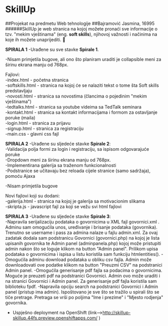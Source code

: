 # **SkillUp**
##Projekat na predmetu Web tehnologije
##Bajramović Jasmina, 16995
######SkillUp je web stranica na kojoj možete pronaći sve informacije o tzv. "mekim vještinama" (eng. **soft skills**), njihovoj važnosti i načinima na koje ih možete unaprijediti. :muscle:

**SPIRALA 1**
-Urađene su sve stavke **Spirale 1**.<br />

-Nisam primjetila bugove, ali ono što planiram uraditi je collapsible meni za širinu ekrana manju od 768px.

Fajlovi: <br />
-index.html - početna stranica <br />
-softskills.html - stranica na kojoj će se nalaziti tekst o tome šta Soft skills predstavljaju <br />
-novosti.html - stranica sa novostima (člancima o pojedinim "mekim vještinama") <br />
-tedtalks.html - stranica sa youtube videima sa TedTalk seminara <br />
-kontakt.html - stranica sa kontakt informacijama i formom za ostavljanje poruke (maila) <br />
-login.html - stranica za prijavu <br />
-signup.html - stranica za registraciju <br />
-main.css - glavni css fajl<br />


**SPIRALA 2**
-Urađene su sljedeće stavke **Spirale 2**:<br />
-Validacija polja formi za login i registraciju, sa ispisom odgovarajuće poruke<br />
-Dropdown meni za širinu ekrana manju od 768px.<br />
-Implementirana galerija sa traženom funkcionalnosti<br />
-Podstranice se učitavaju bez reloada cijele stranice (samo sadržaja), pomoću Ajaxa<br />

-Nisam primjetila bugove

Novi fajlovi koji su dodani:<br />
-galerija.html - stranica na kojoj je galerija sa motivacionim slikama<br />
-skripta.js - javascript fajl za koji se vežu svi html fajlovi <br />

**SPIRALA 3**
-Urađene su sljedeće stavke **Spirale 3**:<br  />
-Napravila serijalizaciju podataka o govornicima u XML fajl govornici.xml . Adminu sam omogućila unos, uređivanje i brisanje podataka (govornika). Trenutno se username i pass za admina nalaze u fajlu admin.xml. Za ovaj zadatak dodala sam podstranicu Govornici (govornici.php) na kojoj je lista upisanih govornika te Admin panel (adminpanela.php) kojoj može pristupiti admin nakon što se loguje klikom na button "Admin panel". Prilikom upisa podataka o govornicima i ispisa u listu koristila sam funkciju htmlentities().
-Omogućila adminu download podataka u obliku csv fajla. Admin može downloadovati ove podatke klikom na button "Preuzmi CSV" na podstranici Admin panel.
-Omogućila generisanje pdf fajla sa podacima o govornicima. Moguće je preuzeti pdf na podstranici Govornici. Admin ovo može uraditi i na stranici Govornici i Admin panel. Za generisanje pdf fajla koristila sam biblioteku fpdf.
-Napravila opciju search na podstranici Govornici i Admin panel (pristup ima admin). Ispoštovano je sve što se tražilo u spirali što se tiče pretrage. Pretraga se vrši po poljima "Ime i prezime" i "Mjesto rodjenja" govornika.
- Uspješno deployment na OpenShift (link-->http://skillup-skillup.44fs.preview.openshiftapps.com/ )

